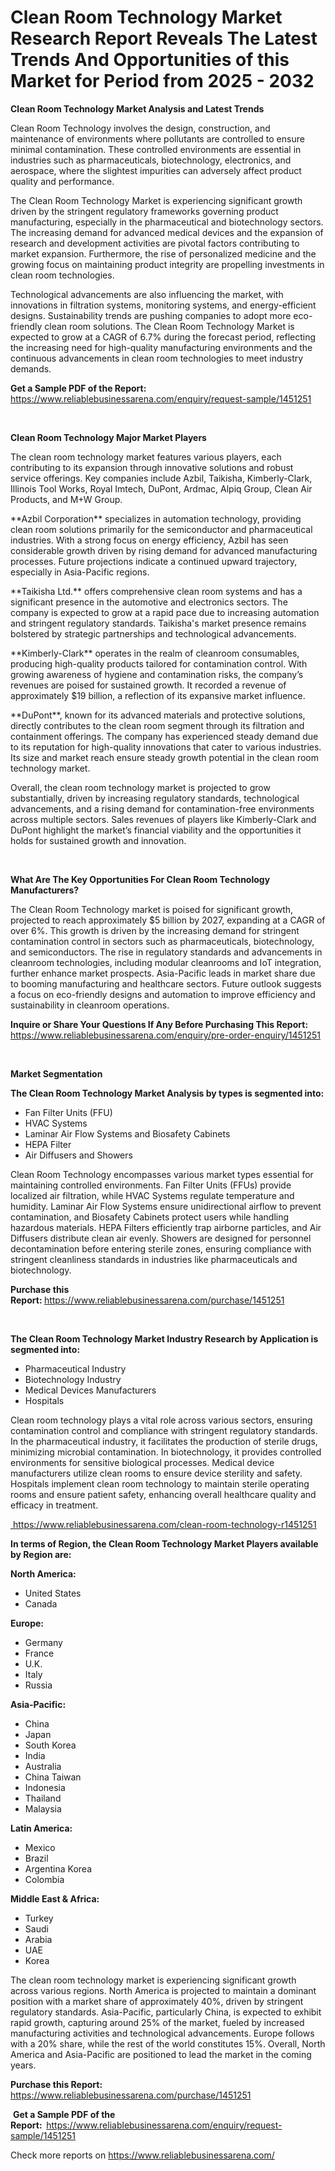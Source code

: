 <p><h1>Clean Room Technology Market Research Report Reveals The Latest Trends And Opportunities of this Market for Period from 2025 - 2032</h1></p><p><strong>Clean Room Technology Market Analysis and Latest Trends</strong></p>
<p><p>Clean Room Technology involves the design, construction, and maintenance of environments where pollutants are controlled to ensure minimal contamination. These controlled environments are essential in industries such as pharmaceuticals, biotechnology, electronics, and aerospace, where the slightest impurities can adversely affect product quality and performance.</p><p>The Clean Room Technology Market is experiencing significant growth driven by the stringent regulatory frameworks governing product manufacturing, especially in the pharmaceutical and biotechnology sectors. The increasing demand for advanced medical devices and the expansion of research and development activities are pivotal factors contributing to market expansion. Furthermore, the rise of personalized medicine and the growing focus on maintaining product integrity are propelling investments in clean room technologies.</p><p>Technological advancements are also influencing the market, with innovations in filtration systems, monitoring systems, and energy-efficient designs. Sustainability trends are pushing companies to adopt more eco-friendly clean room solutions. The Clean Room Technology Market is expected to grow at a CAGR of 6.7% during the forecast period, reflecting the increasing need for high-quality manufacturing environments and the continuous advancements in clean room technologies to meet industry demands.</p></p>
<p><strong>Get a Sample PDF of the Report:&nbsp;</strong> <a href="https://www.reliablebusinessarena.com/enquiry/request-sample/1451251?utm_campaign=3055&utm_medium=2&utm_source=Github&utm_content=ia&utm_term=09032025&utm_id=clean-room-technology">https://www.reliablebusinessarena.com/enquiry/request-sample/1451251</a></p>
<p>&nbsp;</p>
<p><strong>Clean Room Technology Major Market Players</strong></p>
<p><p>The clean room technology market features various players, each contributing to its expansion through innovative solutions and robust service offerings. Key companies include Azbil, Taikisha, Kimberly-Clark, Illinois Tool Works, Royal Imtech, DuPont, Ardmac, Alpiq Group, Clean Air Products, and M+W Group. </p><p>**Azbil Corporation** specializes in automation technology, providing clean room solutions primarily for the semiconductor and pharmaceutical industries. With a strong focus on energy efficiency, Azbil has seen considerable growth driven by rising demand for advanced manufacturing processes. Future projections indicate a continued upward trajectory, especially in Asia-Pacific regions.</p><p>**Taikisha Ltd.** offers comprehensive clean room systems and has a significant presence in the automotive and electronics sectors. The company is expected to grow at a rapid pace due to increasing automation and stringent regulatory standards. Taikisha's market presence remains bolstered by strategic partnerships and technological advancements.</p><p>**Kimberly-Clark** operates in the realm of cleanroom consumables, producing high-quality products tailored for contamination control. With growing awareness of hygiene and contamination risks, the company’s revenues are poised for sustained growth. It recorded a revenue of approximately $19 billion, a reflection of its expansive market influence.</p><p>**DuPont**, known for its advanced materials and protective solutions, directly contributes to the clean room segment through its filtration and containment offerings. The company has experienced steady demand due to its reputation for high-quality innovations that cater to various industries. Its size and market reach ensure steady growth potential in the clean room technology market.</p><p>Overall, the clean room technology market is projected to grow substantially, driven by increasing regulatory standards, technological advancements, and a rising demand for contamination-free environments across multiple sectors. Sales revenues of players like Kimberly-Clark and DuPont highlight the market’s financial viability and the opportunities it holds for sustained growth and innovation.</p></p>
<p>&nbsp;</p>
<p><strong>What Are The Key Opportunities For Clean Room Technology Manufacturers?</strong></p>
<p><p>The Clean Room Technology market is poised for significant growth, projected to reach approximately $5 billion by 2027, expanding at a CAGR of over 6%. This growth is driven by the increasing demand for stringent contamination control in sectors such as pharmaceuticals, biotechnology, and semiconductors. The rise in regulatory standards and advancements in cleanroom technologies, including modular cleanrooms and IoT integration, further enhance market prospects. Asia-Pacific leads in market share due to booming manufacturing and healthcare sectors. Future outlook suggests a focus on eco-friendly designs and automation to improve efficiency and sustainability in cleanroom operations.</p></p>
<p><strong>Inquire or Share Your Questions If Any Before Purchasing This Report:</strong> <a href="https://www.reliablebusinessarena.com/enquiry/pre-order-enquiry/1451251?utm_campaign=3055&utm_medium=2&utm_source=Github&utm_content=ia&utm_term=09032025&utm_id=clean-room-technology">https://www.reliablebusinessarena.com/enquiry/pre-order-enquiry/1451251</a></p>
<p>&nbsp;</p>
<p><strong>Market Segmentation</strong></p>
<p><strong>The Clean Room Technology Market Analysis by types is segmented into:</strong></p>
<p><ul><li>Fan Filter Units (FFU)</li><li>HVAC Systems</li><li>Laminar Air Flow Systems and Biosafety Cabinets</li><li>HEPA Filter</li><li>Air Diffusers and Showers</li></ul></p>
<p><p>Clean Room Technology encompasses various market types essential for maintaining controlled environments. Fan Filter Units (FFUs) provide localized air filtration, while HVAC Systems regulate temperature and humidity. Laminar Air Flow Systems ensure unidirectional airflow to prevent contamination, and Biosafety Cabinets protect users while handling hazardous materials. HEPA Filters efficiently trap airborne particles, and Air Diffusers distribute clean air evenly. Showers are designed for personnel decontamination before entering sterile zones, ensuring compliance with stringent cleanliness standards in industries like pharmaceuticals and biotechnology.</p></p>
<p><strong>Purchase this Report:&nbsp;</strong><a href="https://www.reliablebusinessarena.com/purchase/1451251?utm_campaign=3055&utm_medium=2&utm_source=Github&utm_content=ia&utm_term=09032025&utm_id=clean-room-technology">https://www.reliablebusinessarena.com/purchase/1451251</a></p>
<p>&nbsp;</p>
<p><strong>The Clean Room Technology Market Industry Research by Application is segmented into:</strong></p>
<p><ul><li>Pharmaceutical Industry</li><li>Biotechnology Industry</li><li>Medical Devices Manufacturers</li><li>Hospitals</li></ul></p>
<p><p>Clean room technology plays a vital role across various sectors, ensuring contamination control and compliance with stringent regulatory standards. In the pharmaceutical industry, it facilitates the production of sterile drugs, minimizing microbial contamination. In biotechnology, it provides controlled environments for sensitive biological processes. Medical device manufacturers utilize clean rooms to ensure device sterility and safety. Hospitals implement clean room technology to maintain sterile operating rooms and ensure patient safety, enhancing overall healthcare quality and efficacy in treatment.</p></p>
<p><a href="https://www.reliablebusinessarena.com/clean-room-technology-r1451251?utm_campaign=3055&utm_medium=2&utm_source=Github&utm_content=ia&utm_term=09032025&utm_id=clean-room-technology">&nbsp;https://www.reliablebusinessarena.com/clean-room-technology-r1451251</a></p>
<p><strong>In terms of Region, the Clean Room Technology Market Players available by Region are:</strong></p>
<p>
    <p> <strong> North America: </strong>
        <ul>
            <li>United States</li>
            <li>Canada</li>
        </ul>
        </p> 
    <p> <strong> Europe: </strong>
        <ul>
            <li>Germany</li>
            <li>France</li>
            <li>U.K.</li>
            <li>Italy</li>
            <li>Russia</li>
        </ul>
        </p> 
    <p> <strong> Asia-Pacific: </strong>
        <ul>
            <li>China</li>
            <li>Japan</li>
            <li>South Korea</li>
            <li>India</li>
            <li>Australia</li>
            <li>China Taiwan</li>
            <li>Indonesia</li>
            <li>Thailand</li>
            <li>Malaysia</li>
        </ul>
        </p> 
    <p> <strong> Latin America: </strong>
        <ul>
            <li>Mexico</li>
            <li>Brazil</li>
            <li>Argentina Korea</li>
            <li>Colombia</li>
        </ul>
        </p> 
    <p> <strong> Middle East & Africa: </strong>
        <ul>
            <li>Turkey</li>
            <li>Saudi</li>
            <li>Arabia</li>
            <li>UAE</li>
            <li>Korea</li>
        </ul>
    </p>
    </p>
<p><p>The clean room technology market is experiencing significant growth across various regions. North America is projected to maintain a dominant position with a market share of approximately 40%, driven by stringent regulatory standards. Asia-Pacific, particularly China, is expected to exhibit rapid growth, capturing around 25% of the market, fueled by increased manufacturing activities and technological advancements. Europe follows with a 20% share, while the rest of the world constitutes 15%. Overall, North America and Asia-Pacific are positioned to lead the market in the coming years.</p></p>
<p><strong>Purchase this Report: </strong><a href="https://www.reliablebusinessarena.com/purchase/1451251?utm_campaign=3055&utm_medium=2&utm_source=Github&utm_content=ia&utm_term=09032025&utm_id=clean-room-technology">https://www.reliablebusinessarena.com/purchase/1451251</a></p>
<p>&nbsp;<strong>Get a Sample PDF of the Report:&nbsp;&nbsp;</strong><a href="https://www.reliablebusinessarena.com/enquiry/request-sample/1451251?utm_campaign=3055&utm_medium=2&utm_source=Github&utm_content=ia&utm_term=09032025&utm_id=clean-room-technology">https://www.reliablebusinessarena.com/enquiry/request-sample/1451251</a></p>
<p><strong></strong></p>
<p>Check more reports on <a href="https://www.reliablebusinessarena.com/?utm_campaign=3055&utm_medium=2&utm_source=Github&utm_content=ia&utm_term=09032025&utm_id=clean-room-technology">https://www.reliablebusinessarena.com/</a></p>